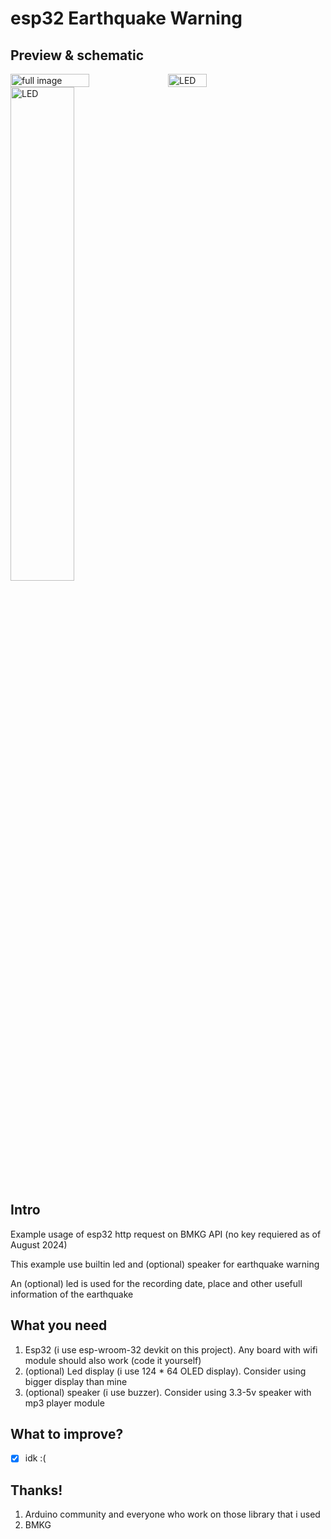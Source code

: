 # esp32 Earthquake Warning
## Preview & schematic
<div style="display: flex;">
  <img src="https://github.com/user-attachments/assets/b1457896-1189-4bb4-b5ef-d626a371a4e0" alt="full image" width="50%">
  <img src="https://github.com/user-attachments/assets/bfb2ec00-e055-4c95-961e-87a22a2a8128" alt="LED" width="35%">
</div>
<img src="https://github.com/user-attachments/assets/6769e262-8ef3-479b-a241-9025d38b095b" alt="LED" width="45%">

## Intro
Example usage of esp32 http request on BMKG API (no key requiered as of August 2024)

This example use builtin led and (optional) speaker for earthquake warning

An (optional) led is used for the recording date, place and other usefull information of the earthquake


## What you need
1. Esp32 (i use esp-wroom-32 devkit on this project). Any board with wifi module should also work (code it yourself)
2. (optional) Led display (i use 124 * 64 OLED display). Consider using bigger display than mine
3. (optional) speaker (i use buzzer). Consider using 3.3-5v speaker with mp3 player module

## What to improve?
- [X] idk :(

## Thanks!
1. Arduino community and everyone who work on those library that i used
2. BMKG

